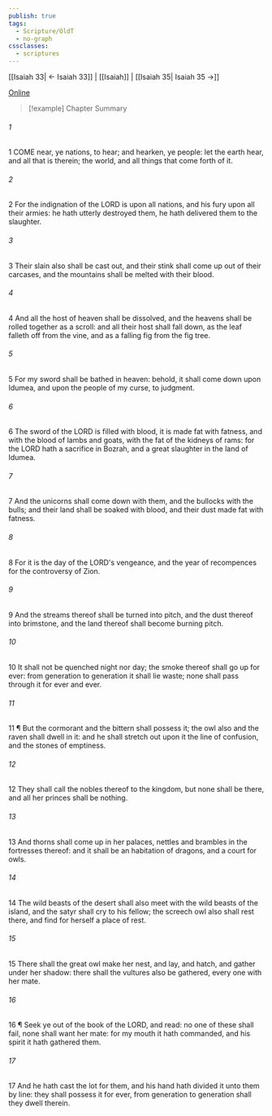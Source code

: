 ```yaml
---
publish: true
tags:
  - Scripture/OldT
  - no-graph
cssclasses:
  - scriptures
---
```

[[Isaiah 33| ← Isaiah 33]] | [[Isaiah]] | [[Isaiah 35| Isaiah 35 →]]

[Online](https://churchofjesuschrist.org/study/scriptures/ot/isa/34?lang=eng)

>[!example] Chapter Summary
>
###### 1
1 COME near, ye nations, to hear; and hearken, ye people: let the earth hear, and all that is therein; the world, and all things that come forth of it.
###### 2
2 For the indignation of the LORD is upon all nations, and his fury upon all their armies: he hath utterly destroyed them, he hath delivered them to the slaughter.
###### 3
3 Their slain also shall be cast out, and their stink shall come up out of their carcases, and the mountains shall be melted with their blood.
###### 4
4 And all the host of heaven shall be dissolved, and the heavens shall be rolled together as a scroll: and all their host shall fall down, as the leaf falleth off from the vine, and as a falling fig from the fig tree.
###### 5
5 For my sword shall be bathed in heaven: behold, it shall come down upon Idumea, and upon the people of my curse, to judgment.
###### 6
6 The sword of the LORD is filled with blood, it is made fat with fatness, and with the blood of lambs and goats, with the fat of the kidneys of rams: for the LORD hath a sacrifice in Bozrah, and a great slaughter in the land of Idumea.
###### 7
7 And the unicorns shall come down with them, and the bullocks with the bulls; and their land shall be soaked with blood, and their dust made fat with fatness.
###### 8
8 For it is the day of the LORD's vengeance, and the year of recompences for the controversy of Zion.
###### 9
9 And the streams thereof shall be turned into pitch, and the dust thereof into brimstone, and the land thereof shall become burning pitch.
###### 10
10 It shall not be quenched night nor day; the smoke thereof shall go up for ever: from generation to generation it shall lie waste; none shall pass through it for ever and ever.
###### 11
11 ¶ But the cormorant and the bittern shall possess it; the owl also and the raven shall dwell in it: and he shall stretch out upon it the line of confusion, and the stones of emptiness.
###### 12
12 They shall call the nobles thereof to the kingdom, but none shall be there, and all her princes shall be nothing.
###### 13
13 And thorns shall come up in her palaces, nettles and brambles in the fortresses thereof: and it shall be an habitation of dragons, and a court for owls.
###### 14
14 The wild beasts of the desert shall also meet with the wild beasts of the island, and the satyr shall cry to his fellow; the screech owl also shall rest there, and find for herself a place of rest.
###### 15
15 There shall the great owl make her nest, and lay, and hatch, and gather under her shadow: there shall the vultures also be gathered, every one with her mate.
###### 16
16 ¶ Seek ye out of the book of the LORD, and read: no one of these shall fail, none shall want her mate: for my mouth it hath commanded, and his spirit it hath gathered them.
###### 17
17 And he hath cast the lot for them, and his hand hath divided it unto them by line: they shall possess it for ever, from generation to generation shall they dwell therein.



